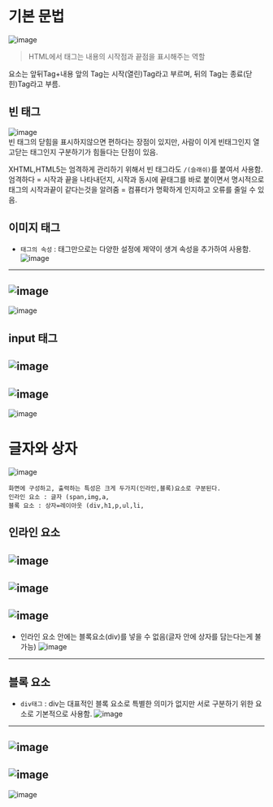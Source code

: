 # 기본 문법

![image](https://user-images.githubusercontent.com/35188271/222873372-79228e2d-656c-4a04-83fb-ba6d74f14cce.png)  
> HTML에서 태그는 내용의 시작점과 끝점을 표시해주는 역할

요소는 앞뒤Tag+내용
앞의 Tag는 시작(열린)Tag라고 부르며, 뒤의 Tag는 종료(닫힌)Tag라고 부름.



## 빈 태그

![image](https://user-images.githubusercontent.com/35188271/222873535-d7f19885-c668-4dbb-aba0-f5a6d05bb52b.png)  
빈 태그의 닫힘을 표시하지않으면 편하다는 장점이 있지만, 사람이 이게 빈태그인지 열고닫는 태그인지 구분하기가 힘들다는 단점이 있음.

XHTML,HTML5는 엄격하게 관리하기 위해서 빈 태그라도 `/(슬래쉬)`를 붙여서 사용함.
엄격하다 = 시작과 끝을 나타내던지, 시작과 동시에 끝태그를 바로 붙이면서 명시적으로 태그의 시작과끝이 같다는것을 알려줌 = 컴퓨터가 명확하게 인지하고 오류를 줄일 수 있음.


## 이미지 태그
- `태그의 속성` : 태그만으로는 다양한 설정에 제약이 생겨 속성을 추가하여 사용함.
![image](https://user-images.githubusercontent.com/35188271/222873713-eea11b56-ea14-4f3d-8565-289bb745e472.png)
--- 
![image](https://user-images.githubusercontent.com/35188271/222873754-2b7e387a-6a31-45d2-816c-aab926e621ae.png)
--- 
![image](https://user-images.githubusercontent.com/35188271/222874594-d6e33ab6-75bc-4c9b-9544-4a16830b9c7e.png)



## input 태그

![image](https://user-images.githubusercontent.com/35188271/222873853-237b81be-919e-42f8-b111-51df26bea218.png)
---
![image](https://user-images.githubusercontent.com/35188271/222873813-1e2a974d-ac1b-4fa8-95e7-9e997016d4b0.png)
---
![image](https://user-images.githubusercontent.com/35188271/222873822-c0f146da-63e1-447d-bce6-ec22dabdfd0b.png)


# 글자와 상자

![image](https://user-images.githubusercontent.com/35188271/222873899-a2533570-ce9d-4848-8a39-e86e5d24c6d5.png)

```
화면에 구성하고, 출력하는 특성은 크게 두가지(인라인,블록)요소로 구분된다.
인라인 요소 : 글자 (span,img,a,
블록 요소 : 상자=레이아웃 (div,h1,p,ul,li,
```


## 인라인 요소
![image](https://user-images.githubusercontent.com/35188271/222874004-5e238019-715b-417e-abfe-c4c2e1081f01.png)
--- 
![image](https://user-images.githubusercontent.com/35188271/222874166-3d5a52b6-14f0-434e-8743-a7de3c3fe55f.png)
--- 
![image](https://user-images.githubusercontent.com/35188271/222874298-32dad3b1-4a98-4390-89b6-e58b8d98015c.png)
---
- 인라인 요소 안에는 블록요소(div)를 넣을 수 없음(글자 안에 상자를 담는다는게 불가능)
![image](https://user-images.githubusercontent.com/35188271/222874326-3d4ca305-73f0-4fc8-8b9f-813166eb7937.png)
--- 




## 블록 요소
- `div태그` : div는 대표적인 블록 요소로 특별한 의미가 없지만 서로 구분하기 위한 요소로 기본적으로 사용함.
![image](https://user-images.githubusercontent.com/35188271/222874360-afe44555-5d67-4c70-8ac8-6a46cae5f3a4.png)
---  
![image](https://user-images.githubusercontent.com/35188271/222874395-d106154e-baf8-4f31-900b-1f08bc8f4079.png)
---
![image](https://user-images.githubusercontent.com/35188271/222874450-aa0ab33f-2d48-4cfa-b9ac-0a11cf6e6060.png)
--- 
![image](https://user-images.githubusercontent.com/35188271/222874432-82f2dd14-d395-4461-81ab-95cdc783417e.png)

